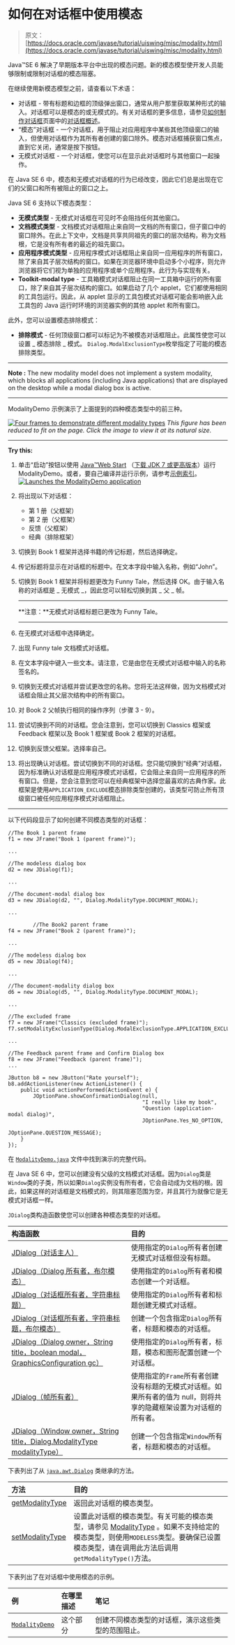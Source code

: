 # 如何在对话框中使用模态

> 原文： [https://docs.oracle.com/javase/tutorial/uiswing/misc/modality.html](https://docs.oracle.com/javase/tutorial/uiswing/misc/modality.html)

Java™SE 6 解决了早期版本平台中出现的模态问题。新的模态模型使开发人员能够限制或限制对话框的模态阻塞。

在继续使用新模态模型之前，请查看以下术语：

*   对话框 - 带有标题和边框的顶级弹出窗口，通常从用户那里获取某种形式的输入。对话框可以是模态的或无模式的。有关对话框的更多信息，请参见[如何制作对话框](../components/dialog.html)页面中的[对话框概述](../components/dialog.html#overview)。
*   “模态”对话框 - 一个对话框，用于阻止对应用程序中某些其他顶级窗口的输入，但使用对话框作为其所有者创建的窗口除外。模态对话框捕获窗口焦点，直到它关闭，通常是按下按钮。
*   无模式对话框 - 一个对话框，使您可以在显示此对话框时与其他窗口一起操作。

在 Java SE 6 中，模态和无模式对话框的行为已经改变，因此它们总是出现在它们的父窗口和所有被阻止的窗口之上。

Java SE 6 支持以下模态类型：

*   **无模式类型** - 无模式对话框在可见时不会阻挡任何其他窗口。
*   **文档模式类型** - 文档模式对话框阻止来自同一文档的所有窗口，但子窗口中的窗口除外。在此上下文中，文档是共享共同祖先的窗口的层次结构，称为文档根，它是没有所有者的最近的祖先窗口。
*   **应用程序模式类型** - 应用程序模式对话框阻止来自同一应用程序的所有窗口，除了来自其子层次结构的窗口。如果在浏览器环境中启动多个小程序，则允许浏览器将它们视为单独的应用程序或单个应用程序。此行为与实现有关。
*   **Toolkit-modal type** - 工具箱模式对话框阻止在同一工具箱中运行的所有窗口，除了来自其子层次结构的窗口。如果启动了几个 applet，它们都使用相同的工具包运行。因此，从 applet 显示的工具包模式对话框可能会影响嵌入此工具包的 Java 运行时环境的浏览器实例的其他 applet 和所有窗口。

此外，您可以设置模态排除模式：

*   **排除模式** - 任何顶级窗口都可以标记为不被模态对话框阻止。此属性使您可以设置 _ 模态排除 _ 模式。 `Dialog.ModalExclusionType`枚举指定了可能的模态排除类型。

* * *

**Note :** The new modality model does not implement a system modality, which blocks all applications (including Java applications) that are displayed on the desktop while a modal dialog box is active.

* * *

ModalityDemo 示例演示了上面提到的四种模态类型中的前三种。

[![Four frames to demonstrate different modality types ](img/3b402f22c8c180f3cd174cd6157a6f58.jpg)](https://docs.oracle.com/javase/tutorial/figures/uiswing/misc/modalityDemo.png)
_This figure has been reduced to fit on the page.
Click the image to view it at its natural size._

* * *

**Try this:** 

1.  单击“启动”按钮以使用 [Java™Web Start](http://www.oracle.com/technetwork/java/javase/javawebstart/index.html) （[下载 JDK 7 或更高版本](http://www.oracle.com/technetwork/java/javase/downloads/index.html)）运行 ModalityDemo。或者，要自己编译并运行示例，请参考[示例索引](../examples/misc/index.html#ModalityDemo)。 [![Launches the ModalityDemo application](img/4707a69a17729d71c56b2bdbbb4cc61c.jpg)](https://docs.oracle.com/javase/tutorialJWS/samples/uiswing/ModalityDemoProject/ModalityDemo.jnlp) 

2.  将出现以下对话框：
    *   第 1 册（父框架）
    *   第 2 册（父框架）
    *   反馈（父框架）
    *   经典（排除框架）
3.  切换到 Book 1 框架并选择书籍的传记标题，然后选择确定。
4.  传记标题将显示在对话框的标题中。在文本字段中输入名称，例如“John”。
5.  切换到 Book 1 框架并将标题更改为 Funny Tale，然后选择 OK。由于输入名称的对话框是 _ 无模式 _，因此您可以轻松切换到其 _ 父 _ 帧。

    * * *

    **注意：**无模式对话框标题已更改为 Funny Tale。

    * * *

6.  在无模式对话框中选择确定。
7.  出现 Funny tale 文档模式对话框。
8.  在文本字段中键入一些文本。请注意，它是由您在无模式对话框中输入的名称签名的。
9.  切换到无模式对话框并尝试更改您的名称。您将无法这样做，因为文档模式对话框会阻止其父层次结构中的所有窗口。
10.  对 Book 2 父帧执行相同的操作序列（步骤 3 - 9）。
11.  尝试切换到不同的对话框。您会注意到，您可以切换到 Classics 框架或 Feedback 框架以及 Book 1 框架或 Book 2 框架的对话框。
12.  切换到反馈父框架。选择率自己。
13.  将出现确认对话框。尝试切换到不同的对话框。您只能切换到“经典”对话框，因为标准确认对话框是应用程序模式对话框，它会阻止来自同一应用程序的所有窗口。但是，您会注意到您可以在经典框架中选择您最喜欢的古典作家。此框架是使用`APPLICATION_EXCLUDE`模态排除类型创建的，该类型可防止所有顶级窗口被任何应用程序模式对话框阻止。

* * *

以下代码段显示了如何创建不同模态类型的对话框：

```
//The Book 1 parent frame
f1 = new JFrame("Book 1 (parent frame)");

...

//The modeless dialog box
d2 = new JDialog(f1);

...

//The document-modal dialog box
d3 = new JDialog(d2, "", Dialog.ModalityType.DOCUMENT_MODAL);

...

        //The Book2 parent frame
f4 = new JFrame("Book 2 (parent frame)");

...

//The modeless dialog box
d5 = new JDialog(f4);

...

//The document-modality dialog box
d6 = new JDialog(d5, "", Dialog.ModalityType.DOCUMENT_MODAL);

...

//The excluded frame
f7 = new JFrame("Classics (excluded frame)");
f7.setModalityExclusionType(Dialog.ModalExclusionType.APPLICATION_EXCLUDED);

...

//The Feedback parent frame and Confirm Dialog box
f8 = new JFrame("Feedback (parent frame)");
...

JButton b8 = new JButton("Rate yourself");
b8.addActionListener(new ActionListener() {
    public void actionPerformed(ActionEvent e) {
        JOptionPane.showConfirmationDialog(null,
                                           "I really like my book",
                                           "Question (application-modal dialog)", 
                                           JOptionPane.Yes_NO_OPTION,
                                           JOptionPane.QUESTION_MESSAGE); 
    }
});

```

在 [`ModalityDemo.java`](../examples/misc/ModalityDemoProject/src/misc/ModalityDemo.java) 文件中找到演示的完整代码。

在 Java SE 6 中，您可以创建没有父级的文档模式对话框。因为`Dialog`类是`Window`类的子类，所以如果`Dialog`实例没有所有者，它会自动成为文档的根。因此，如果这样的对话框是文档模式的，则其阻塞范围为空，并且其行为就像它是无模式对话框一样。

`JDialog`类构造函数使您可以创建各种模态类型的对话框。

| 构造函数 | 目的 |
| :-- | :-- |
| [JDialog（对话主人）](https://docs.oracle.com/javase/8/docs/api/javax/swing/JDialog.html#JDialog-java.awt.Dialog-) | 使用指定的`Dialog`所有者创建无模式对话框但没有标题。 |
| [JDialog（Dialog 所有者，布尔模态）](https://docs.oracle.com/javase/8/docs/api/javax/swing/JDialog.html#JDialog-java.awt.Dialog-boolean-) | 使用指定的`Dialog`所有者和模态创建一个对话框。 |
| [JDialog（对话框所有者，字符串标题）](https://docs.oracle.com/javase/8/docs/api/javax/swing/JDialog.html#JDialog-java.awt.Dialog-java.lang.String-) | 使用指定的`Dialog`所有者和标题创建无模式对话框。 |
| [JDialog（对话框所有者，字符串标题，布尔模态）](https://docs.oracle.com/javase/8/docs/api/javax/swing/JDialog.html#JDialog-java.awt.Dialog-java.lang.String-boolean-) | 创建一个包含指定`Dialog`所有者，标题和模态的对话框。 |
| [JDialog（Dialog owner，String title，boolean modal，GraphicsConfiguration gc）](https://docs.oracle.com/javase/8/docs/api/javax/swing/JDialog.html#JDialog-java.awt.Dialog-java.lang.String-boolean-java.awt.GraphicsConfiguration-) | 使用指定的`Dialog`所有者，标题，模态和图形配置创建一个对话框。 |
| [JDialog（帧所有者）](https://docs.oracle.com/javase/8/docs/api/javax/swing/JDialog.html#JDialog-java.awt.Frame-) | 使用指定的`Frame`所有者创建没有标题的无模式对话框。如果所有者的值为 null，则将共享的隐藏框架设置为对话框的所有者。 |
| [JDialog（Window owner，String title，Dialog.ModalityType modalityType）](https://docs.oracle.com/javase/8/docs/api/javax/swing/JDialog.html#JDialog-java.awt.Window-java.lang.String-java.awt.Dialog.ModalityType-) | 创建一个包含指定`Window`所有者，标题和模态的对话框。 |

下表列出了从 [`java.awt.Dialog`](https://docs.oracle.com/javase/8/docs/api/java/awt/Dialog.html) 类继承的方法。

| 方法 | 目的 |
| :-- | :-- |
| [getModalityType](https://docs.oracle.com/javase/8/docs/api/java/awt/Dialog.html#getModalityType--) | 返回此对话框的模态类型。 |
| [setModalityType](https://docs.oracle.com/javase/8/docs/api/java/awt/Dialog.html#setModalityType-java.awt.Dialog.ModalityType-) | 设置此对话框的模态类型。有关可能的模态类型，请参见 [ModalityType](https://docs.oracle.com/javase/8/docs/api/java/awt/Dialog.ModalityType.html) 。如果不支持给定的模态类型，则使用`MODELESS`类型。要确保已设置模态类型，请在调用此方法后调用`getModalityType()`方法。 |

下表列出了在对话框中使用模态的示例。

| 例 | 在哪里描述 | 笔记 |
| :-- | :-- | :-- |
| [`ModalityDemo`](../examples/misc/index.html#ModalityDemo) | 这个部分 | 创建不同模态类型的对话框，演示这些类型的范围阻止。 |